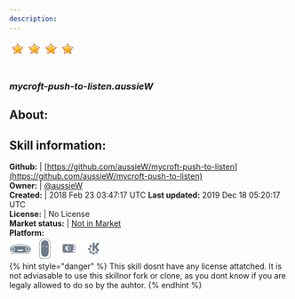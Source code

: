 ```yaml
--- 
description: 
---
```


![](../.gitbook/assets/star.png)![](../.gitbook/assets/star.png)![](../.gitbook/assets/star.png)![](../.gitbook/assets/star.png)  
#   
### _mycroft-push-to-listen.aussieW_  
## About:  


## Skill information:  
**Github:** | [https://github.com/aussieW/mycroft-push-to-listen](https://github.com/aussieW/mycroft-push-to-listen)  
**Owner:** | [@aussieW](https://github.com/aussieW)  
**Created:** | 2018 Feb 23 03:47:17 UTC  **Last updated:** 2019 Dec 18 05:20:17 UTC  
**License:** | No License  
**Market status:** | [Not in Market](https://market.mycroft.ai/skill/)  
**Platform:**  
 ![](../.gitbook/assets/mark-1-icon.png)  ![](../.gitbook/assets/mark-2-icon.png)  ![](../.gitbook/assets/picroft-icon.png)  ![](../.gitbook/assets/kde.png)   
{% hint style="danger" %}
This skill dosnt have any license attatched. It is not adviasable to use this skillnor fork or clone, as you dont know if you are legaly allowed to do so by the auhtor.
{% endhint %}
